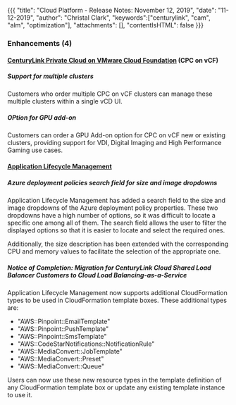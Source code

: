 {{{
"title": "Cloud Platform - Release Notes: November 12, 2019",
"date": "11-12-2019",
"author": "Christal Clark",
"keywords":["centurylink", "cam", "alm", "optimization"],
"attachments": [],
"contentIsHTML": false
}}}

### Enhancements (4)

#### [CenturyLink Private Cloud on VMware Cloud Foundation](https://www.ctl.io/centurylink-private-cloud-on-vmware-cloud-foundation/) (CPC on vCF)

##### Support for multiple clusters

Customers who order multiple CPC on vCF clusters can manage these multiple clusters within a single vCD UI.

##### OPtion for GPU add-on

Customers can order a GPU Add-on option for CPC on vCF new or existing clusters, providing support for VDI, Digital Imaging and High Performance Gaming use cases.

#### [Application Lifecycle Management](https://www.ctl.io/cloud-application-manager/application-lifecycle-management/)

##### Azure deployment policies search field for size and image dropdowns

Application Lifecycle Management has added a search field to the size and image dropdowns of the Azure deployment policy properties. These two dropdowns have a high number of options, so it was difficult to locate a specific one among all of them. The search field allows the user to filter the displayed options so that it is easier to locate and select the required ones.

Additionally, the size description has been extended with the corresponding CPU and memory values to facilitate the selection of the appropriate one.

##### Notice of Completion: Migration for CenturyLink Cloud Shared Load Balancer Customers to Cloud Load Balancing-as-a-Service

Application Lifecycle Management now supports additional CloudFormation types to be used in CloudFormation template boxes. These additional types are:

* "AWS::Pinpoint::EmailTemplate"
* "AWS::Pinpoint::PushTemplate"
* "AWS::Pinpoint::SmsTemplate"
* "AWS::CodeStarNotifications::NotificationRule"
* "AWS::MediaConvert::JobTemplate"
* "AWS::MediaConvert::Preset"
* "AWS::MediaConvert::Queue"

 Users can now use these new resource types in the template definition of any CloudFormation template box or update any existing template instance to use it.
